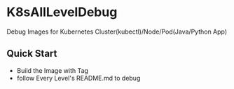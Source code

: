 # K8sAllLevelDebug
Debug Images for Kubernetes Cluster(kubectl)/Node/Pod(Java/Python App)

## Quick Start
- Build the Image with Tag
- follow Every Level's README.md to debug